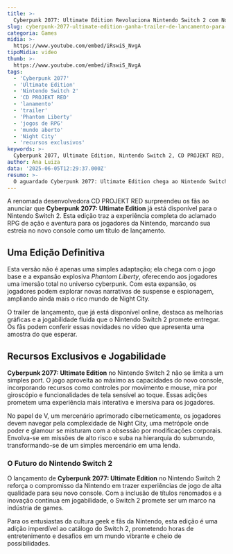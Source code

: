 ```yaml
---
title: >-
  Cyberpunk 2077: Ultimate Edition Revoluciona Nintendo Switch 2 com Novidades e Trailer de Lançamento
slug: cyberpunk-2077-ultimate-edition-ganha-trailer-de-lancamento-para-nintendo-switch-2
categoria: Games
midia: >-
  https://www.youtube.com/embed/iRswiS_NvgA
tipoMidia: video
thumb: >-
  https://www.youtube.com/embed/iRswiS_NvgA
tags:
  - 'Cyberpunk 2077'
  - 'Ultimate Edition'
  - 'Nintendo Switch 2'
  - 'CD PROJEKT RED'
  - 'lanamento'
  - 'trailer'
  - 'Phantom Liberty'
  - 'jogos de RPG'
  - 'mundo aberto'
  - 'Night City'
  - 'recursos exclusivos'
keywords: >-
  Cyberpunk 2077, Ultimate Edition, Nintendo Switch 2, CD PROJEKT RED, lançamento, trailer, Phantom Liberty, jogos de RPG, mundo aberto, Night City, recursos exclusivos
author: Ana Luiza
data: '2025-06-05T12:29:37.000Z'
resumo: >-
  O aguardado Cyberpunk 2077: Ultimate Edition chega ao Nintendo Switch 2 com novidades exclusivas e um trailer de lançamento empolgante. A CD PROJEKT RED promete uma experiência imersiva para os fãs da Nintendo.
---
```


A renomada desenvolvedora CD PROJEKT RED surpreendeu os fãs ao anunciar que **Cyberpunk 2077: Ultimate Edition** já está disponível para o Nintendo Switch 2. Esta edição traz a experiência completa do aclamado RPG de ação e aventura para os jogadores da Nintendo, marcando sua estreia no novo console como um título de lançamento.

## Uma Edição Definitiva

Esta versão não é apenas uma simples adaptação; ela chega com o jogo base e a expansão explosiva _Phantom Liberty_, oferecendo aos jogadores uma imersão total no universo cyberpunk. Com esta expansão, os jogadores podem explorar novas narrativas de suspense e espionagem, ampliando ainda mais o rico mundo de Night City.

O trailer de lançamento, que já está disponível online, destaca as melhorias gráficas e a jogabilidade fluida que o Nintendo Switch 2 promete entregar. Os fãs podem conferir essas novidades no vídeo que apresenta uma amostra do que esperar.

## Recursos Exclusivos e Jogabilidade

**Cyberpunk 2077: Ultimate Edition** no Nintendo Switch 2 não se limita a um simples port. O jogo aproveita ao máximo as capacidades do novo console, incorporando recursos como controles por movimento e mouse, mira por giroscópio e funcionalidades de tela sensível ao toque. Essas adições prometem uma experiência mais interativa e imersiva para os jogadores.

No papel de V, um mercenário aprimorado ciberneticamente, os jogadores devem navegar pela complexidade de Night City, uma metrópole onde poder e glamour se misturam com a obsessão por modificações corporais. Envolva-se em missões de alto risco e suba na hierarquia do submundo, transformando-se de um simples mercenário em uma lenda.

### O Futuro do Nintendo Switch 2

O lançamento de **Cyberpunk 2077: Ultimate Edition** no Nintendo Switch 2 reforça o compromisso da Nintendo em trazer experiências de jogo de alta qualidade para seu novo console. Com a inclusão de títulos renomados e a inovação contínua em jogabilidade, o Switch 2 promete ser um marco na indústria de games.

Para os entusiastas da cultura geek e fãs da Nintendo, esta edição é uma adição imperdível ao catálogo do Switch 2, prometendo horas de entretenimento e desafios em um mundo vibrante e cheio de possibilidades.